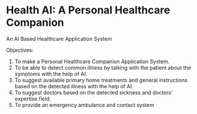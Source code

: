 # Health AI: A Personal Healthcare Companion
An AI Based Healthcare Application System

Objectives: 

1) To make a Personal Healthcare Companion Application System.
2) To be able to detect common illness by talking with the patient about the 
symptoms with the help of AI.
3) To suggest available primary home treatments and general instructions based on 
the detected illness with the help of AI.
4) To suggest doctors based on the detected sickness and doctors’ expertise field.
5) To provide an emergency ambulance and contact system
